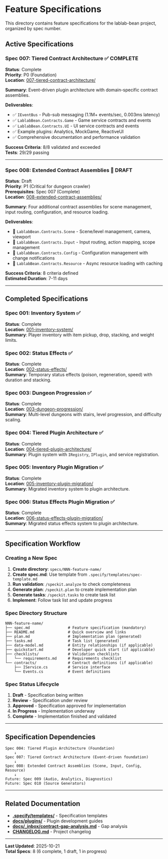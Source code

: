 # Feature Specifications

This directory contains feature specifications for the lablab-bean project, organized by spec number.

## Active Specifications

### Spec 007: Tiered Contract Architecture ✅ COMPLETE
**Status**: Complete  
**Priority**: P0 (Foundation)  
**Location**: [007-tiered-contract-architecture/](007-tiered-contract-architecture/)

**Summary**: Event-driven plugin architecture with domain-specific contract assemblies.

**Deliverables**:
- ✅ `IEventBus` - Pub-sub messaging (1.1M+ events/sec, 0.003ms latency)
- ✅ `LablabBean.Contracts.Game` - Game service contracts and events
- ✅ `LablabBean.Contracts.UI` - UI service contracts and events
- ✅ Example plugins: Analytics, MockGame, ReactiveUI
- ✅ Comprehensive documentation and performance validation

**Success Criteria**: 8/8 validated and exceeded  
**Tests**: 29/29 passing

---

### Spec 008: Extended Contract Assemblies 📝 DRAFT
**Status**: Draft  
**Priority**: P1 (Critical for dungeon crawler)  
**Prerequisites**: Spec 007 (Complete)  
**Location**: [008-extended-contract-assemblies/](008-extended-contract-assemblies/)

**Summary**: Four additional contract assemblies for scene management, input routing, configuration, and resource loading.

**Deliverables**:
- 🔲 `LablabBean.Contracts.Scene` - Scene/level management, camera, viewport
- 🔲 `LablabBean.Contracts.Input` - Input routing, action mapping, scope management
- 🔲 `LablabBean.Contracts.Config` - Configuration management with change notifications
- 🔲 `LablabBean.Contracts.Resource` - Async resource loading with caching

**Success Criteria**: 8 criteria defined  
**Estimated Duration**: 7-11 days

---

## Completed Specifications

### Spec 001: Inventory System ✅
**Status**: Complete  
**Location**: [001-inventory-system/](001-inventory-system/)  
**Summary**: Player inventory with item pickup, drop, stacking, and weight limits.

### Spec 002: Status Effects ✅
**Status**: Complete  
**Location**: [002-status-effects/](002-status-effects/)  
**Summary**: Temporary status effects (poison, regeneration, speed) with duration and stacking.

### Spec 003: Dungeon Progression ✅
**Status**: Complete  
**Location**: [003-dungeon-progression/](003-dungeon-progression/)  
**Summary**: Multi-level dungeons with stairs, level progression, and difficulty scaling.

### Spec 004: Tiered Plugin Architecture ✅
**Status**: Complete  
**Location**: [004-tiered-plugin-architecture/](004-tiered-plugin-architecture/)  
**Summary**: Plugin system with `IRegistry`, `IPlugin`, and service registration.

### Spec 005: Inventory Plugin Migration ✅
**Status**: Complete  
**Location**: [005-inventory-plugin-migration/](005-inventory-plugin-migration/)  
**Summary**: Migrated inventory system to plugin architecture.

### Spec 006: Status Effects Plugin Migration ✅
**Status**: Complete  
**Location**: [006-status-effects-plugin-migration/](006-status-effects-plugin-migration/)  
**Summary**: Migrated status effects system to plugin architecture.

---

## Specification Workflow

### Creating a New Spec

1. **Create directory**: `specs/NNN-feature-name/`
2. **Create spec.md**: Use template from `.specify/templates/spec-template.md`
3. **Run validation**: `/speckit.analyze` to check completeness
4. **Generate plan**: `/speckit.plan` to create implementation plan
5. **Generate tasks**: `/speckit.tasks` to create task list
6. **Implement**: Follow task list and update progress

### Spec Directory Structure

```
NNN-feature-name/
├── spec.md                 # Feature specification (mandatory)
├── README.md               # Quick overview and links
├── plan.md                 # Implementation plan (generated)
├── tasks.md                # Task list (generated)
├── data-model.md           # Entity relationships (if applicable)
├── quickstart.md           # Developer quick start (if applicable)
├── checklists/             # Validation checklists
│   └── requirements.md     # Requirements checklist
└── contracts/              # Contract definitions (if applicable)
    ├── IService.cs         # Service interface
    └── Events.cs           # Event definitions
```

### Spec Status Lifecycle

1. **Draft** - Specification being written
2. **Review** - Specification under review
3. **Approved** - Specification approved for implementation
4. **In Progress** - Implementation underway
5. **Complete** - Implementation finished and validated

---

## Specification Dependencies

```
Spec 004: Tiered Plugin Architecture (Foundation)
    ↓
Spec 007: Tiered Contract Architecture (Event-driven foundation)
    ↓
Spec 008: Extended Contract Assemblies (Scene, Input, Config, Resource)
    ↓
Future: Spec 009 (Audio, Analytics, Diagnostics)
Future: Spec 010 (Source Generators)
```

---

## Related Documentation

- **[.specify/templates/](../.specify/templates/)** - Specification templates
- **[docs/plugins/](../docs/plugins/)** - Plugin development guides
- **[docs/_inbox/contract-gap-analysis.md](../docs/_inbox/contract-gap-analysis.md)** - Gap analysis
- **[CHANGELOG.md](../CHANGELOG.md)** - Project changelog

---

**Last Updated**: 2025-10-21  
**Total Specs**: 8 (6 complete, 1 draft, 1 in progress)
